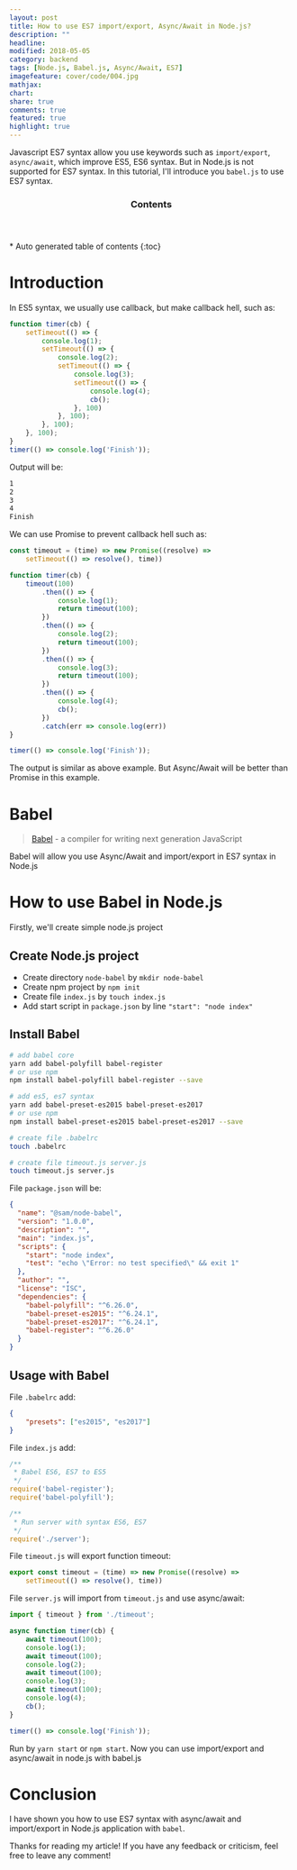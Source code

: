 ```yaml
---
layout: post
title: How to use ES7 import/export, Async/Await in Node.js?
description: ""
headline:
modified: 2018-05-05
category: backend
tags: [Node.js, Babel.js, Async/Await, ES7]
imagefeature: cover/code/004.jpg
mathjax:
chart:
share: true
comments: true
featured: true
highlight: true
---
```


Javascript ES7 syntax allow you use keywords such as `import/export`, `async/await`, which improve ES5, ES6 syntax. But in Node.js is not supported for ES7 syntax. In this tutorial, I'll introduce you `babel.js` to use ES7 syntax.

<!-- /#table-of-contents -->
<section id="table-of-contents" class="toc">
<header>
    <h3 >Contents</h3>
</header>
<div id="drawer" markdown="1">
*  Auto generated table of contents
{:toc}
</div>
</section>

# Introduction
In ES5 syntax, we usually use callback, but make callback hell, such as:

```js
function timer(cb) {
    setTimeout(() => {
        console.log(1);
        setTimeout(() => {
            console.log(2);
            setTimeout(() => {
                console.log(3);
                setTimeout(() => {
                    console.log(4);
                    cb();
                }, 100)
            }, 100);
        }, 100);
    }, 100);
}
timer(() => console.log('Finish'));
```

Output will be:
```bash
1
2
3
4
Finish
```

We can use Promise to prevent callback hell such as:

```js
const timeout = (time) => new Promise((resolve) =>
    setTimeout(() => resolve(), time))

function timer(cb) {
    timeout(100)
        .then(() => {
            console.log(1);
            return timeout(100);
        })
        .then(() => {
            console.log(2);
            return timeout(100);
        })
        .then(() => {
            console.log(3);
            return timeout(100);
        })
        .then(() => {
            console.log(4);
            cb();
        })
        .catch(err => console.log(err))
}

timer(() => console.log('Finish'));
```

The output is similar as above example. But Async/Await will be better than Promise in this example.

# Babel
> [Babel](https://babeljs.io/) - a compiler for writing next generation JavaScript

Babel will allow you use Async/Await and import/export in ES7 syntax in Node.js

# How to use Babel in Node.js
Firstly, we'll create simple node.js project
## Create Node.js project
+ Create directory `node-babel` by `mkdir node-babel`
+ Create npm project by `npm init`
+ Create file `index.js` by `touch index.js`
+ Add start script in `package.json` by line `"start": "node index"`

## Install Babel
```bash
# add babel core
yarn add babel-polyfill babel-register
# or use npm
npm install babel-polyfill babel-register --save

# add es5, es7 syntax
yarn add babel-preset-es2015 babel-preset-es2017
# or use npm
npm install babel-preset-es2015 babel-preset-es2017 --save

# create file .babelrc
touch .babelrc

# create file timeout.js server.js
touch timeout.js server.js
```

File `package.json` will be:
```json
{
  "name": "@sam/node-babel",
  "version": "1.0.0",
  "description": "",
  "main": "index.js",
  "scripts": {
    "start": "node index",
    "test": "echo \"Error: no test specified\" && exit 1"
  },
  "author": "",
  "license": "ISC",
  "dependencies": {
    "babel-polyfill": "^6.26.0",
    "babel-preset-es2015": "^6.24.1",
    "babel-preset-es2017": "^6.24.1",
    "babel-register": "^6.26.0"
  }
}
```

## Usage with Babel

File `.babelrc` add:
```json
{
    "presets": ["es2015", "es2017"]
}
```

File `index.js` add:

```js
/**
 * Babel ES6, ES7 to ES5
 */
require('babel-register');
require('babel-polyfill');

/**
 * Run server with syntax ES6, ES7
 */
require('./server');
```

File `timeout.js` will export function timeout:
```js
export const timeout = (time) => new Promise((resolve) =>
    setTimeout(() => resolve(), time))
```

File `server.js` will import from `timeout.js` and use async/await:

```js
import { timeout } from './timeout';

async function timer(cb) {
    await timeout(100);
    console.log(1);
    await timeout(100);
    console.log(2);
    await timeout(100);
    console.log(3);
    await timeout(100);
    console.log(4);
    cb();
}

timer(() => console.log('Finish'));
```

Run by `yarn start` or `npm start`. Now you can use import/export and async/await in node.js with babel.js

# Conclusion

I have shown you how to use ES7 syntax with async/await and import/export in Node.js application with `babel`.

Thanks for reading my article! If you have any feedback or criticism, feel free to leave any comment!
